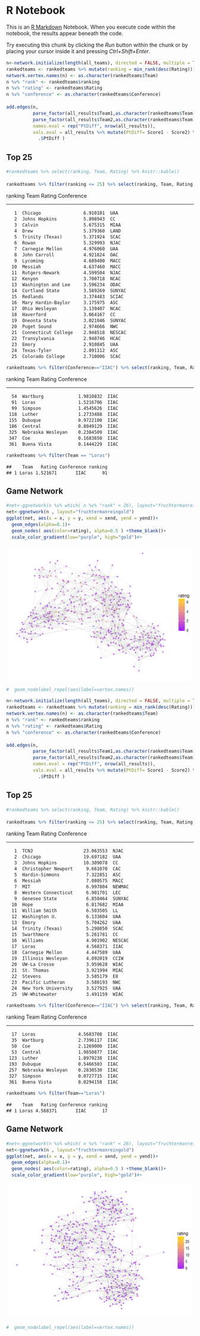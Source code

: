 # R Notebook

This is an [R Markdown](http://rmarkdown.rstudio.com) Notebook. When you execute code within the notebook, the results appear beneath the code. 

Try executing this chunk by clicking the *Run* button within the chunk or by placing your cursor inside it and pressing *Ctrl+Shift+Enter*. 








```r
n<-network.initialize(length(all_teams), directed = FALSE, multiple = TRUE)
rankedteams <- rankedteams %>% mutate(ranking = min_rank(desc(Rating)))
network.vertex.names(n) <- as.character(rankedteams$Team)
n %v% "rank" <- rankedteams$ranking
n %v% "rating" <- rankedteams$Rating
n %v% "conference" <- as.character(rankedteams$Conference)

add.edges(n, 
          parse_factor(all_results$Team1,as.character(rankedteams$Team)), 
          parse_factor(all_results$Team2,as.character(rankedteams$Team)), 
          names.eval = rep("PtDiff", nrow(all_results)), 
          vals.eval = all_results %>% mutate(PtDiff= Score1 - Score2) %>%
            .$PtDiff )
```
## Top 25

```r
#rankedteams %>% select(ranking, Team, Rating) %>% knitr::kable()

rankedteams %>% filter(ranking <= 25) %>% select(ranking, Team, Rating, Conference) %>% knitr::kable()
```



 ranking  Team                     Rating  Conference 
--------  --------------------  ---------  -----------
       1  Chicago                6.910181  UAA        
       2  Johns Hopkins          5.898943  CC         
       3  Calvin                 5.675315  MIAA       
       4  Drew                   5.379360  LAND       
       5  Trinity (Texas)        5.371924  SCAC       
       6  Rowan                  5.329993  NJAC       
       7  Carnegie Mellon        4.976060  UAA        
       8  John Carroll           4.921824  OAC        
       9  Lycoming               4.689400  MACC       
      10  Messiah                4.637460  MACC       
      11  Rutgers-Newark         4.599504  NJAC       
      12  Kenyon                 3.700718  NCAC       
      13  Washington and Lee     3.596234  ODAC       
      14  Cortland State         3.589269  SUNYAC     
      15  Redlands               3.374483  SCIAC      
      16  Mary Hardin-Baylor     3.175975  ASC        
      17  Ohio Wesleyan          3.139407  NCAC       
      18  Haverford              3.064167  CC         
      19  Oneonta State          3.021046  SUNYAC     
      20  Puget Sound            2.974666  NWC        
      21  Connecticut College    2.948518  NESCAC     
      22  Transylvania           2.940746  HCAC       
      23  Emory                  2.910845  UAA        
      24  Texas-Tyler            2.891112  ASC        
      25  Colorado College       2.710006  SCAC       

```r
rankedteams %>% filter(Conference=="IIAC") %>% select(ranking, Team, Rating, Conference) %>% knitr::kable()
```



 ranking  Team                    Rating  Conference 
--------  ------------------  ----------  -----------
      54  Wartburg             1.9810832  IIAC       
      91  Loras                1.5216706  IIAC       
      99  Simpson              1.4545626  IIAC       
     118  Luther               1.2733488  IIAC       
     155  Dubuque              0.9722100  IIAC       
     186  Central              0.8049129  IIAC       
     325  Nebraska Wesleyan    0.2384509  IIAC       
     347  Coe                  0.1683650  IIAC       
     361  Buena Vista          0.1444229  IIAC       

```r
rankedteams %>% filter(Team == "Loras")
```

```
##    Team   Rating Conference ranking
## 1 Loras 1.521671       IIAC      91
```

## Game Network


```r
#net<-ggnetwork(n %s% which( n %v% "rank" < 26), layout="fruchtermanreingold")
net<-ggnetwork(n , layout="fruchtermanreingold")
ggplot(net, aes(x = x, y = y, xend = xend, yend = yend))+
  geom_edges(alpha=0.1)+
  geom_nodes( aes(color=rating), alpha=0.5 ) +theme_blank()+
  scale_color_gradient(low="purple", high="gold")#+
```

![](PullAndNetwork_files/figure-html/plotNetwork-1.png)<!-- -->

```r
#  geom_nodelabel_repel(aes(label=vertex.names))
```





```r
n<-network.initialize(length(all_teams), directed = FALSE, multiple = TRUE)
rankedteams <- rankedteams %>% mutate(ranking = min_rank(desc(Rating)))
network.vertex.names(n) <- as.character(rankedteams$Team)
n %v% "rank" <- rankedteams$ranking
n %v% "rating" <- rankedteams$Rating
n %v% "conference" <- as.character(rankedteams$Conference)

add.edges(n, 
          parse_factor(all_results$Team1,as.character(rankedteams$Team)), 
          parse_factor(all_results$Team2,as.character(rankedteams$Team)), 
          names.eval = rep("PtDiff", nrow(all_results)), 
          vals.eval = all_results %>% mutate(PtDiff= Score1 - Score2) %>%
            .$PtDiff )
```
## Top 25


```r
#rankedteams %>% select(ranking, Team, Rating) %>% knitr::kable()

rankedteams %>% filter(ranking <= 25) %>% select(ranking, Team, Rating, Conference) %>% knitr::kable()
```



 ranking  Team                      Rating  Conference 
--------  --------------------  ----------  -----------
       1  TCNJ                   23.063553  NJAC       
       2  Chicago                19.697182  UAA        
       3  Johns Hopkins          10.309078  CC         
       4  Christopher Newport     9.661070  CAC        
       5  Hardin-Simmons          7.322851  ASC        
       6  Messiah                 7.080575  MACC       
       7  MIT                     6.997804  NEWMAC     
       8  Western Connecticut     6.901701  LEC        
       9  Geneseo State           6.850464  SUNYAC     
      10  Hope                    6.817682  MIAA       
      11  William Smith           6.503505  LL         
      12  Washington U.           6.133604  UAA        
      13  Emory                   5.704262  UAA        
      14  Trinity (Texas)         5.298850  SCAC       
      15  Swarthmore              5.261781  CC         
      16  Williams                4.901902  NESCAC     
      17  Loras                   4.568371  IIAC       
      18  Carnegie Mellon         4.447589  UAA        
      19  Illinois Wesleyan       4.092019  CCIW       
      20  UW-La Crosse            3.959628  WIAC       
      21  St. Thomas              3.921994  MIAC       
      22  Stevens                 3.585179  E8         
      23  Pacific Lutheran        3.580193  NWC        
      24  New York University     3.527925  UAA        
      25  UW-Whitewater           3.491159  WIAC       

```r
rankedteams %>% filter(Conference=="IIAC") %>% select(ranking, Team, Rating, Conference) %>% knitr::kable()
```



 ranking  Team                    Rating  Conference 
--------  ------------------  ----------  -----------
      17  Loras                4.5683708  IIAC       
      35  Wartburg             2.7396117  IIAC       
      50  Coe                  2.1269000  IIAC       
      53  Central              1.9850877  IIAC       
     123  Luther               1.0979238  IIAC       
     193  Dubuque              0.5466503  IIAC       
     257  Nebraska Wesleyan    0.2830530  IIAC       
     327  Simpson              0.0727715  IIAC       
     361  Buena Vista          0.0294158  IIAC       

```r
rankedteams %>% filter(Team=="Loras")
```

```
##    Team   Rating Conference ranking
## 1 Loras 4.568371       IIAC      17
```

## Game Network


```r
#net<-ggnetwork(n %s% which( n %v% "rank" < 26), layout="fruchtermanreingold")
net<-ggnetwork(n , layout="fruchtermanreingold")
ggplot(net, aes(x = x, y = y, xend = xend, yend = yend))+
  geom_edges(alpha=0.1)+
  geom_nodes( aes(color=rating), alpha=0.5 ) +theme_blank()+
  scale_color_gradient(low="purple", high="gold")#+
```

![](PullAndNetwork_files/figure-html/plotNetworkWomen-1.png)<!-- -->

```r
#  geom_nodelabel_repel(aes(label=vertex.names))
```
